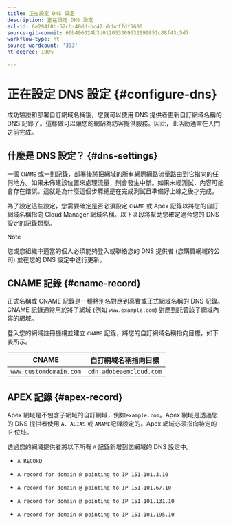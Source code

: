 ```yaml
---
title: 正在設定 DNS 設定
description: 正在設定 DNS 設定
exl-id: 6e294f0b-52cb-40dd-bc42-ddbcffdf5600
source-git-commit: 60b496024b3d012033309632999851c08f43c5d7
workflow-type: ht
source-wordcount: '333'
ht-degree: 100%

---
```


# 正在設定 DNS 設定 {#configure-dns}

成功驗證和部署自訂網域名稱後，您就可以使用 DNS 提供者更新自訂網域名稱的 DNS 記錄了。這樣做可以讓您的網站為訪客提供服務。因此，此活動通常在入門之前完成。

## 什麼是 DNS 設定？ {#dns-settings}

一個 `CNAME` 或一則記錄，部署後將把網域的所有網際網路流量路由到它指向的任何地方。如果未佈建該位置來處理流量，則會發生中斷。如果未經測試，內容可能會存在錯誤。這就是為什麼這個步驟總是在完成測試且準備好上線之後才完成。

為了設定這些設定，您需要確定是否必須設定 `CNAME` 或 Apex 記錄以將您的自訂網域名稱指向 Cloud Manager 網域名稱。以下區段將幫助您確定適合您的 DNS 設定的記錄類型。

>[!NOTE]
>
>您或您組織中適當的個人必須能夠登入或聯絡您的 DNS 提供者 (您購買網域的公司) 並在您的 DNS 設定中進行更新。

## CNAME 記錄 {#cname-record}

正式名稱或 CNAME 記錄是一種將別名對應到真實或正式網域名稱的 DNS 記錄。CNAME 記錄通常用於將子網域 (例如 `www.example.com`) 對應到託管該子網域內容的網域。

登入您的網域註冊機構並建立 `CNAME` 記錄，將您的自訂網域名稱指向目標，如下表所示。

| CNAME | 自訂網域名稱指向目標 |
|--- |--- |
| `www.customdomain.com` | `cdn.adobeaemcloud.com` |

## APEX 記錄 {#apex-record}

Apex 網域是不包含子網域的自訂網域，例如`example.com`。Apex 網域是透過您的 DNS 提供者使用 `A`、`ALIAS` 或 `ANAME`記錄設定的。Apex 網域必須指向特定的 IP 位址。

透過您的網域提供者將以下所有 `A` 記錄新增到您網域的 DNS 設定中。

* `A RECORD`

* `A record for domain @ pointing to IP 151.101.3.10`

* `A record for domain @ pointing to IP 151.101.67.10`

* `A record for domain @ pointing to IP 151.101.131.10`

* `A record for domain @ pointing to IP 151.101.195.10`
